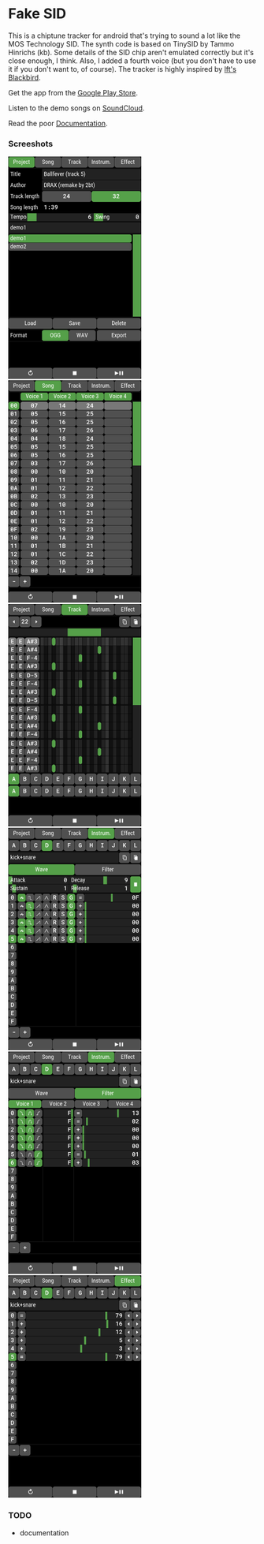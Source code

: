# Fake SID

This is a chiptune tracker for android that's trying to sound a lot like the MOS Technology SID.
The synth code is based on TinySID by Tammo Hinrichs (kb).
Some details of the SID chip aren't emulated correctly but it's close enough, I think.
Also, I added a fourth voice (but you don't have to use it if you don't want to, of course).
The tracker is highly inspired by [lft's Blackbird](https://csdb.dk/release/?id=161554).

Get the app from the [Google Play Store](https://play.google.com/store/apps/details?id=com.twobit.fakesid).

Listen to the demo songs on [SoundCloud](https://soundcloud.com/daniel-langner-150098802/sets/fake-sid-demo-songs).

Read the poor [Documentation](app/src/main/assets/help.md).


### Screeshots

![image](screenshots/0.png)
![image](screenshots/1.png)
![image](screenshots/2.png)
![image](screenshots/3.png)
![image](screenshots/4.png)
![image](screenshots/5.png)


### TODO

+ documentation
